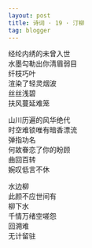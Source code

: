 ```yaml
---
layout: post
title: 诗词 · 19 · 汀柳
tag: blogger
---
```


经纶内绣的未曾入世<br />
水墨勾勒出你清眉弱目<br />
纤枝巧叶<br />
渲染了轻灵烟波<br />
丝丝浅碧<br />
扶风蔓延难笼

山川历遍的风华绝代<br />
时空难锁唯有暗香漂流<br />
弹指功名<br />
何故眷恋了你的盼顾<br />
曲回百转<br />
婉叹低言不休

水边柳<br />
此颜不应世间有<br />
柳下水<br />
千情万绪空嗟怨<br />
回溯难<br />
无计留驻